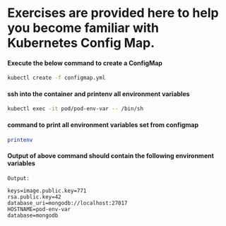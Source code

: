 # Exercises are provided here to help you become familiar with Kubernetes Config Map.


#### Execute the below command to create a ConfigMap
```bash
kubectl create -f configmap.yml
```

#### ssh into the container and printenv all environment variables
```bash
kubectl exec -it pod/pod-env-var -- /bin/sh
```

#### command to print all environment variables set from configmap
```bash
printenv 
```

#### Output of above command should contain the following environment variables
```
Output:

keys=image.public.key=771
rsa.public.key=42
database_uri=mongodb://localhost:27017
HOSTNAME=pod-env-var
database=mongodb
```